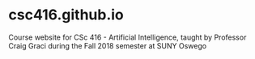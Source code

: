 # csc416.github.io

Course website for CSc 416 - Artificial Intelligence, taught by Professor Craig Graci during the Fall 2018 semester at SUNY Oswego